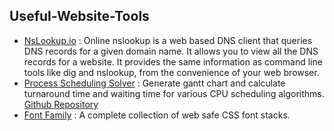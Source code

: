 ## Useful-Website-Tools
- [NsLookup.io](https://www.nslookup.io/) : Online nslookup is a web based DNS client that queries DNS records for a given domain name. It allows you to view all the DNS records for a website. It provides the same information as command line tools like dig and nslookup, from the convenience of your web browser.
- [Process Scheduling Solver](https://process-scheduling-solver.boonsuen.com/) : Generate gantt chart and calculate turnaround time and waiting time for various CPU scheduling algorithms. [Github Repository](https://github.com/boonsuen/process-scheduling-solver) 
- [Font Family](https://www.cssfontstack.com/) : A complete collection of web safe CSS font stacks.
